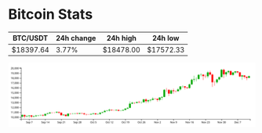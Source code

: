 # Bitcoin Stats

BTC/USDT|24h change|24h high|24h low|
|---|---|---|---|
|$18397.64|3.77%|$18478.00|$17572.33|

<img src="./chart.svg">
